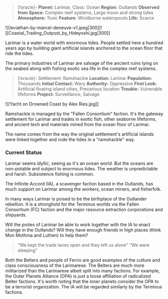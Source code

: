 
> [!oracle]- **Planet:** Larimar, Class: Ocean
>**Region:** Outlands
> **Observed from Space:** Complex reef systems, Large moon and strong tides
> **Atmosphere:** Toxic
> **Feature:** Windborne waterspouts
> **Life:** Scarce

![[leviathan-by-marcel-deneuve-v1.jpeg|300]]![[Coastal_Trading_Outpost_by_Hideyoshi.jpg|300]]

Larimar is a water world with enormous tides. People settled here a hundred years ago by building giant artificial islands anchored to the ocean floor that ride the tides.

The primary industries of Larimar are salvage of the ancient ruins lying on the seabed along with fishing exotic sea life in the complex reef systems.


> [!oracle]- Settlement: Ramshackle
> **Location:** Larimar
> **Population:** Thousands
> **Initial Contact:** Wary
> **Authority:** Oppressive
> **First Look:** Artificial floating island cities, Precarious location
> **Trouble:** Vulnerable lifeforms
> **Project:** Surveillance, Salvage

![[Yacht on Drowned Coast by Alex Ries.jpg]]

Ramshackle is managed by the "Fallen Consortium" faction. It's the gateway settlement for Larimar and trades in exotic fish, other seaborne lifeforms, and ancient tech and materials mined from the ocean floor of Larimar.

The name comes from the way the original settlement's artificial islands were linked together and rode the tides in a "ramshackle" way.



### Current Status

Larimar seems idyllic, seeing as it's an ocean world. But the oceans are non-potable and subject to enormous tides. The weather is unpredictable and harsh. Subsistence fishing is common.

The Infinite Accord (IA), a scavenger faction based in the Outlands, has much support on Larimar among the workers, ocean miners, and fisherfolk. 

In many ways Larimar is poised to be the birthplace of the Outlander rebellion. It is a stronghold for the Terminus worlds via the Fallen Consortium (FC) faction and the major resource extraction corporations and shipyards.

Will the proles of Larimar be able to work together with the IA to enact change in the Outlands? Will they have enough friends in high places (think Mon Mothma and Luthen) to help them?

> "We kept the trade lanes open and they left us alone"
> "We were sleeping"

Both the Belters and people of Ferrix are good examples of the culture and class consciousness of the Larimarese. The Belters are much more militarized than the Larimarese albeit split into many factions. For example, the Outer Planets Alliance (OPA) is just a loose affiliation of radicalized Belter factions. It's worth noting that the inner planets consider the OPA to be a terrorist organization. The IA will be regarded similarly by the Terminus factions.
